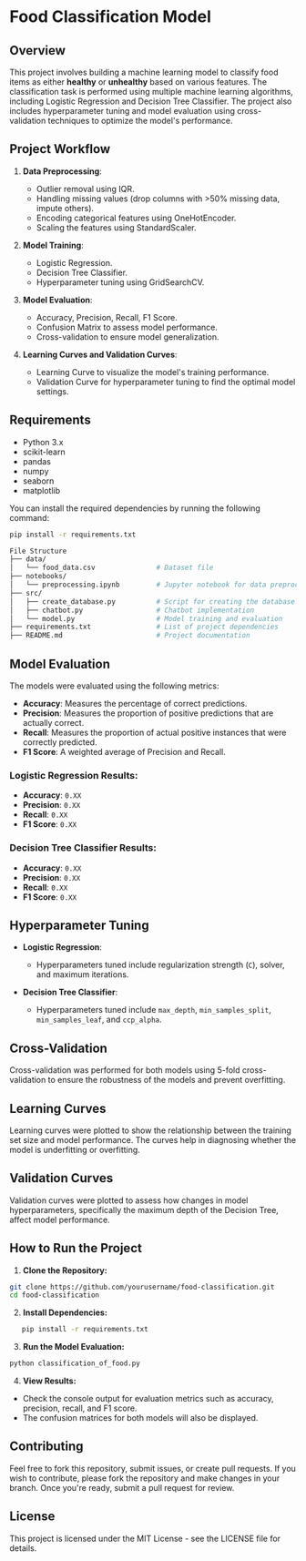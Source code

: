 # Food Classification Model 

## Overview
This project involves building a machine learning model to classify food items as either **healthy** or **unhealthy** based on various features. The classification task is performed using multiple machine learning algorithms, including Logistic Regression and Decision Tree Classifier. The project also includes hyperparameter tuning and model evaluation using cross-validation techniques to optimize the model's performance.

## Project Workflow

1. **Data Preprocessing**: 
   - Outlier removal using IQR.
   - Handling missing values (drop columns with >50% missing data, impute others).
   - Encoding categorical features using OneHotEncoder.
   - Scaling the features using StandardScaler.

2. **Model Training**:
   - Logistic Regression.
   - Decision Tree Classifier.
   - Hyperparameter tuning using GridSearchCV.

3. **Model Evaluation**:
   - Accuracy, Precision, Recall, F1 Score.
   - Confusion Matrix to assess model performance.
   - Cross-validation to ensure model generalization.

4. **Learning Curves and Validation Curves**:
   - Learning Curve to visualize the model's training performance.
   - Validation Curve for hyperparameter tuning to find the optimal model settings.

## Requirements
- Python 3.x
- scikit-learn
- pandas
- numpy
- seaborn
- matplotlib

You can install the required dependencies by running the following command:

```bash
pip install -r requirements.txt
```

```bash
File Structure
├── data/
│   └── food_data.csv               # Dataset file
├── notebooks/
│   └── preprocessing.ipynb         # Jupyter notebook for data preprocessing
├── src/
│   ├── create_database.py          # Script for creating the database
│   ├── chatbot.py                  # Chatbot implementation
│   └── model.py                    # Model training and evaluation
├── requirements.txt                # List of project dependencies
├── README.md                       # Project documentation
```

## Model Evaluation

The models were evaluated using the following metrics:
- **Accuracy**: Measures the percentage of correct predictions.
- **Precision**: Measures the proportion of positive predictions that are actually correct.
- **Recall**: Measures the proportion of actual positive instances that were correctly predicted.
- **F1 Score**: A weighted average of Precision and Recall.

### Logistic Regression Results:
- **Accuracy**: `0.XX`
- **Precision**: `0.XX`
- **Recall**: `0.XX`
- **F1 Score**: `0.XX`

### Decision Tree Classifier Results:
- **Accuracy**: `0.XX`
- **Precision**: `0.XX`
- **Recall**: `0.XX`
- **F1 Score**: `0.XX`

## Hyperparameter Tuning

- **Logistic Regression**: 
  - Hyperparameters tuned include regularization strength (`C`), solver, and maximum iterations.
  
- **Decision Tree Classifier**: 
  - Hyperparameters tuned include `max_depth`, `min_samples_split`, `min_samples_leaf`, and `ccp_alpha`.

## Cross-Validation

Cross-validation was performed for both models using 5-fold cross-validation to ensure the robustness of the models and prevent overfitting.

## Learning Curves

Learning curves were plotted to show the relationship between the training set size and model performance. The curves help in diagnosing whether the model is underfitting or overfitting.

## Validation Curves

Validation curves were plotted to assess how changes in model hyperparameters, specifically the maximum depth of the Decision Tree, affect model performance.

## How to Run the Project

1. **Clone the Repository:**

```bash
git clone https://github.com/yourusername/food-classification.git
cd food-classification
```

2. **Install Dependencies:**
```bash
   pip install -r requirements.txt
```

3. **Run the Model Evaluation:**
```bash
python classification_of_food.py
```
4.   **View Results:**
   - Check the console output for evaluation metrics such as accuracy, precision, recall, and F1 score.
   - The confusion matrices for both models will also be displayed.
       
## Contributing
Feel free to fork this repository, submit issues, or create pull requests. If you wish to contribute, please fork the repository and make changes in your branch. Once you're ready, submit a pull request for review.

## License 
This project is licensed under the MIT License - see the LICENSE file for details.

